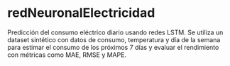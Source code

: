 # redNeuronalElectricidad
Predicción del consumo eléctrico diario usando redes LSTM. Se utiliza un dataset sintético con datos de consumo, temperatura y día de la semana para estimar el consumo de los próximos 7 días y evaluar el rendimiento con métricas como MAE, RMSE y MAPE.
